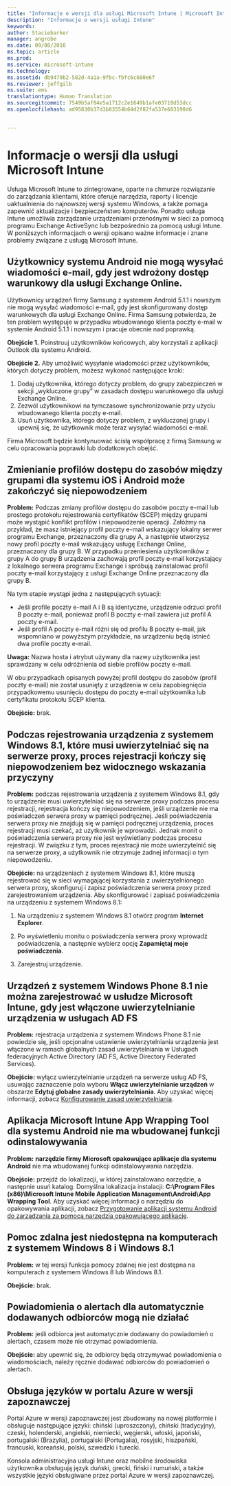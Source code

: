 ```yaml
---
title: "Informacje o wersji dla usługi Microsoft Intune | Microsoft Intune"
description: "Informacje o wersji usługi Intune"
keywords: 
author: Staciebarker
manager: angrobe
ms.date: 09/08/2016
ms.topic: article
ms.prod: 
ms.service: microsoft-intune
ms.technology: 
ms.assetid: db9479b2-582d-4a1a-9fbc-fbfc6c680e6f
ms.reviewer: jeffgilb
ms.suite: ems
translationtype: Human Translation
ms.sourcegitcommit: 7549b5af84e5a1712c2e1649b1afe03718d53dcc
ms.openlocfilehash: ad95830b37d3b83554b64d2f82fa537e603190d6


---
```


# Informacje o wersji dla usługi Microsoft Intune
Usługa Microsoft Intune to zintegrowane, oparte na chmurze rozwiązanie do zarządzania klientami, które oferuje narzędzia, raporty i licencje uaktualnienia do najnowszej wersji systemu Windows, a także pomaga zapewnić aktualizacje i bezpieczeństwo komputerów. Ponadto usługa Intune umożliwia zarządzanie urządzeniami przenośnymi w sieci za pomocą programu Exchange ActiveSync lub bezpośrednio za pomocą usługi Intune. W poniższych informacjach o wersji opisano ważne informacje i znane problemy związane z usługą Microsoft Intune.


## Użytkownicy systemu Android nie mogą wysyłać wiadomości e-mail, gdy jest wdrożony dostęp warunkowy dla usługi Exchange Online.

Użytkownicy urządzeń firmy Samsung z systemem Android 5.1.1 i nowszym nie mogą wysyłać wiadomości e-mail, gdy jest skonfigurowany dostęp warunkowych dla usługi Exchange Online. Firma Samsung potwierdza, że ten problem występuje w przypadku wbudowanego klienta poczty e-mail w systemie Android 5.1.1 i nowszym i pracuje obecnie nad poprawką.

**Obejście 1.** Poinstruuj użytkowników końcowych, aby korzystali z aplikacji Outlook dla systemu Android.

**Obejście 2.** Aby umożliwić wysyłanie wiadomości przez użytkowników, których dotyczy problem, możesz wykonać następujące kroki:

1. Dodaj użytkownika, którego dotyczy problem, do grupy zabezpieczeń w sekcji „wykluczone grupy” w zasadach dostępu warunkowego dla usługi Exchange Online.
2. Zezwól użytkownikowi na tymczasowe synchronizowanie przy użyciu wbudowanego klienta poczty e-mail.
3. Usuń użytkownika, którego dotyczy problem, z wykluczonej grupy i upewnij się, że użytkownik może teraz wysyłać wiadomości e-mail.

Firma Microsoft będzie kontynuować ścisłą współpracę z firmą Samsung w celu opracowania poprawki lub dodatkowych obejść.



## Zmienianie profilów dostępu do zasobów między grupami dla systemu iOS i Android może zakończyć się niepowodzeniem
**Problem:** Podczas zmiany profilów dostępu do zasobów poczty e-mail lub prostego protokołu rejestrowania certyfikatów (SCEP) między grupami może wystąpić konflikt profilów i niepowodzenie operacji. Załóżmy na przykład, że masz istniejący profil poczty e-mail wskazujący lokalny serwer programu Exchange, przeznaczony dla grupy A, a następnie utworzysz nowy profil poczty e-mail wskazujący usługę Exchange Online, przeznaczony dla grupy B. W przypadku przeniesienia użytkowników z grupy A do grupy B urządzenia zachowają profil poczty e-mail korzystający z lokalnego serwera programu Exchange i spróbują zainstalować profil poczty e-mail korzystający z usługi Exchange Online przeznaczony dla grupy B.

Na tym etapie wystąpi jedna z następujących sytuacji: 
* Jeśli profile poczty e-mail A i B są identyczne, urządzenie odrzuci profil B poczty e-mail, ponieważ profil B poczty e-mail zawiera już profil A poczty e-mail.
* Jeśli profil A poczty e-mail różni się od profilu B poczty e-mail, jak wspomniano w powyższym przykładzie, na urządzeniu będą istnieć dwa profile poczty e-mail.

**Uwaga:** Nazwa hosta i atrybut używany dla nazwy użytkownika jest sprawdzany w celu odróżnienia od siebie profilów poczty e-mail.

W obu przypadkach opisanych powyżej profil dostępu do zasobów (profil poczty e-mail) nie został usunięty z urządzenia w celu zapobiegnięcia przypadkowemu usunięciu dostępu do poczty e-mail użytkownika lub certyfikatu protokołu SCEP klienta.

**Obejście:** brak.

## Podczas rejestrowania urządzenia z systemem Windows 8.1, które musi uwierzytelniać się na serwerze proxy, proces rejestracji kończy się niepowodzeniem bez widocznego wskazania przyczyny
**Problem:** podczas rejestrowania urządzenia z systemem Windows 8.1, gdy to urządzenie musi uwierzytelniać się na serwerze proxy podczas procesu rejestracji, rejestracja kończy się niepowodzeniem, jeśli urządzenie nie ma poświadczeń serwera proxy w pamięci podręcznej. Jeśli poświadczenia serwera proxy nie znajdują się w pamięci podręcznej urządzenia, proces rejestracji musi czekać, aż użytkownik je wprowadzi. Jednak monit o poświadczenia serwera proxy nie jest wyświetlany podczas procesu rejestracji. W związku z tym, proces rejestracji nie może uwierzytelnić się na serwerze proxy, a użytkownik nie otrzymuje żadnej informacji o tym niepowodzeniu.

**Obejście:** na urządzeniach z systemem Windows 8.1, które muszą rejestrować się w sieci wymagającej korzystania z uwierzytelnionego serwera proxy, skonfiguruj i zapisz poświadczenia serwera proxy przed zarejestrowaniem urządzenia. Aby skonfigurować i zapisać poświadczenia na urządzeniu z systemem Windows 8.1:

1.  Na urządzeniu z systemem Windows 8.1 otwórz program **Internet Explorer**.

2.  Po wyświetleniu monitu o poświadczenia serwera proxy wprowadź poświadczenia, a następnie wybierz opcję **Zapamiętaj moje poświadczenia**.

3.  Zarejestruj urządzenie.

## Urządzeń z systemem Windows Phone 8.1 nie można zarejestrować w usłudze Microsoft Intune, gdy jest włączone uwierzytelnianie urządzenia w usługach AD FS
**Problem:** rejestracja urządzenia z systemem Windows Phone 8.1 nie powiedzie się, jeśli opcjonalne ustawienie uwierzytelniania urządzenia jest włączone w ramach globalnych zasad uwierzytelniania w Usługach federacyjnych Active Directory (AD FS, Active Directory Federated Services).

**Obejście:** wyłącz uwierzytelnianie urządzeń na serwerze usług AD FS, usuwając zaznaczenie pola wyboru **Włącz uwierzytelnianie urządzeń** w obszarze **Edytuj globalne zasady uwierzytelniania**. Aby uzyskać więcej informacji, zobacz [Konfigurowanie zasad uwierzytelniania](http://technet.microsoft.com/library/dn486781.aspx).


## Aplikacja Microsoft Intune App Wrapping Tool dla systemu Android nie ma wbudowanej funkcji odinstalowywania
**Problem:** **narzędzie firmy Microsoft opakowujące aplikacje dla systemu Android** nie ma wbudowanej funkcji odinstalowywania narzędzia.

**Obejście:** przejdź do lokalizacji, w której zainstalowano narzędzie, a następnie usuń katalog. Domyślna lokalizacja instalacji: **C:\Program Files (x86)\Microsoft Intune Mobile Application Management\Android\App Wrapping Tool**. Aby uzyskać więcej informacji o narzędziu do opakowywania aplikacji, zobacz [Przygotowanie aplikacji systemu Android do zarządzania za pomocą narzędzia opakowującego aplikacje](/intune/deploy-use/prepare-android-apps-for-mobile-application-management-with-the-microsoft-intune-app-wrapping-tool).

## Pomoc zdalna jest niedostępna na komputerach z systemem Windows 8 i Windows 8.1
**Problem:** w tej wersji funkcja pomocy zdalnej nie jest dostępna na komputerach z systemem Windows 8 lub Windows 8.1.

**Obejście:** brak.

## Powiadomienia o alertach dla automatycznie dodawanych odbiorców mogą nie działać
**Problem:** jeśli odbiorca jest automatycznie dodawany do powiadomień o alertach, czasem może nie otrzymać powiadomienia.

**Obejście:** aby upewnić się, że odbiorcy będą otrzymywać powiadomienia o wiadomościach, należy ręcznie dodawać odbiorców do powiadomień o alertach.

## Obsługa języków w portalu Azure w wersji zapoznawczej
Portal Azure w wersji zapoznawczej jest zbudowany na nowej platformie i obsługuje następujące języki: chiński (uproszczony), chiński (tradycyjny), czeski, holenderski, angielski, niemiecki, węgierski, włoski, japoński, portugalski (Brazylia), portugalski (Portugalia), rosyjski, hiszpański, francuski, koreański, polski, szwedzki i turecki.

Konsola administracyjna usługi Intune oraz mobilne środowiska użytkownika obsługują język duński, grecki, fiński i rumuński, a także wszystkie języki obsługiwane przez portal Azure w wersji zapoznawczej.



<!--HONumber=Sep16_HO2-->


